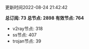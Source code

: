 更新时间2022-08-24 21:42:42

**总订阅: 73**
**总节点: 2898**
**有效节点: 764**
- v2ray节点: 318
- ss节点: 407
- trojan节点: 39
